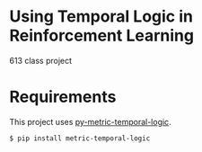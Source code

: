 # Using Temporal Logic in Reinforcement Learning
613 class project

# Requirements
This project uses [py-metric-temporal-logic](https://github.com/mvcisback/py-metric-temporal-logic). 
```
$ pip install metric-temporal-logic
```
